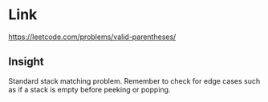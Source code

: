 # Link

https://leetcode.com/problems/valid-parentheses/

## Insight

Standard stack matching problem. Remember to check 
for edge cases such as if a stack is empty before peeking
or popping. 